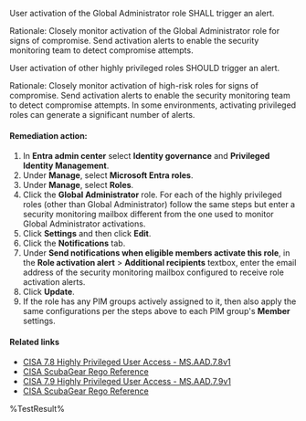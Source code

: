 User activation of the Global Administrator role SHALL trigger an alert.

Rationale: Closely monitor activation of the Global Administrator role for signs of compromise. Send activation alerts to enable the security monitoring team to detect compromise attempts.

User activation of other highly privileged roles SHOULD trigger an alert.

Rationale: Closely monitor activation of high-risk roles for signs of compromise. Send activation alerts to enable the security monitoring team to detect compromise attempts. In some environments, activating privileged roles can generate a significant number of alerts.

#### Remediation action:

1. In **Entra admin center** select **Identity governance** and **Privileged Identity Management**.
2. Under **Manage**, select **Microsoft Entra roles**.
3. Under **Manage**, select **Roles**.
4. Click the **Global Administrator** role. For each of the highly privileged roles (other than Global Administrator) follow the same steps but enter a security monitoring mailbox different from the one used to monitor Global Administrator activations.
5. Click **Settings** and then click **Edit**.
6. Click the **Notifications** tab.
7. Under **Send notifications when eligible members activate this role**, in the **Role activation alert** > **Additional recipients** textbox, enter the email address of the security monitoring mailbox configured to receive role activation alerts.
8. Click **Update**.
9. If the role has any PIM groups actively assigned to it, then also apply the same configurations per the steps above to each PIM group's **Member** settings.

#### Related links

* [CISA 7.8 Highly Privileged User Access - MS.AAD.7.8v1](https://github.com/cisagov/ScubaGear/blob/main/PowerShell/ScubaGear/baselines/aad.md#msaad78v1)
* [CISA ScubaGear Rego Reference](https://github.com/cisagov/ScubaGear/blob/main/PowerShell/ScubaGear/Rego/AADConfig.rego#L1022)
* [CISA 7.9 Highly Privileged User Access - MS.AAD.7.9v1](https://github.com/cisagov/ScubaGear/blob/main/PowerShell/ScubaGear/baselines/aad.md#msaad78v1)
* [CISA ScubaGear Rego Reference](https://github.com/cisagov/ScubaGear/blob/main/PowerShell/ScubaGear/Rego/AADConfig.rego#L1057)

<!--- Results --->
%TestResult%
